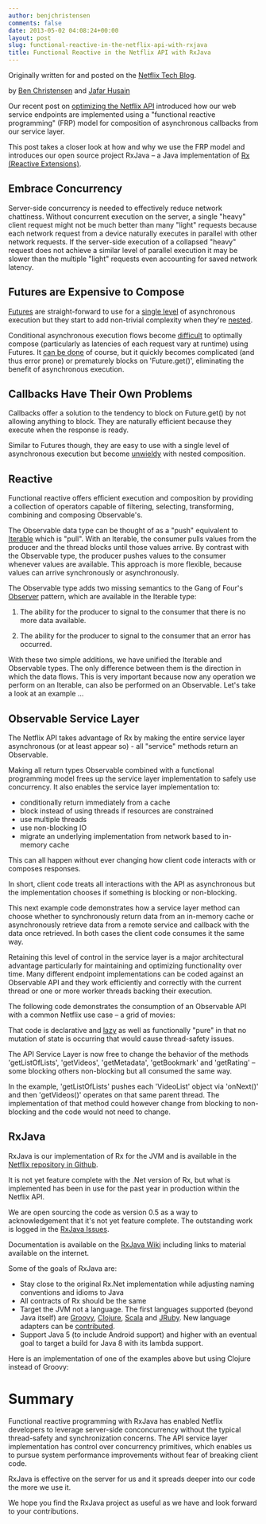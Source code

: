 ```yaml
---
author: benjchristensen
comments: false
date: 2013-05-02 04:08:24+00:00
layout: post
slug: functional-reactive-in-the-netflix-api-with-rxjava
title: Functional Reactive in the Netflix API with RxJava
---
```


Originally written for and posted on the [Netflix Tech Blog](http://techblog.netflix.com/2013/02/rxjava-netflix-api.html).

by [Ben Christensen](https://twitter.com/benjchristensen/) and [Jafar Husain](https://twitter.com/jhusain)
  
Our recent post on [optimizing the Netflix API](http://techblog.netflix.com/2013/01/optimizing-netflix-api.html)  introduced how our web service endpoints are implemented using a "functional reactive programming" (FRP) model for composition of asynchronous callbacks from our service layer. 

This post takes a closer look at how and why we use the FRP model and introduces our open source project RxJava – a Java implementation of [Rx (Reactive Extensions)](https://rx.codeplex.com).

## Embrace Concurrency

Server-side concurrency is needed to effectively reduce network chattiness. Without concurrent execution on the server, a single "heavy" client request might not be much better than many "light" requests because each network request from a device naturally executes in parallel with other network requests.  If the server-side execution of a collapsed "heavy" request does not achieve a similar level of parallel execution it may be slower than the multiple "light" requests even accounting for saved network latency.

## Futures are Expensive to Compose

[Futures](http://docs.oracle.com/javase/7/docs/api/java/util/concurrent/Future.html) are straight-forward to use for a [single level](https://gist.github.com/4670979) of asynchronous execution but they start to add non-trivial complexity when they're [nested](https://gist.github.com/4671081).

Conditional asynchronous execution flows become [difficult](https://gist.github.com/4671081#file-futuresb-java-L163) to optimally compose (particularly as latencies of each request vary at runtime) using Futures. It [can be done](http://www.amazon.com/gp/product/0321349601?ie=UTF8&tag=none0b69&linkCode=as2&camp=1789&creative=9325&creativeASIN=0321349601) of course, but it quickly becomes complicated (and thus error prone) or prematurely blocks on 'Future.get()', eliminating the benefit of asynchronous execution.

## Callbacks Have Their Own Problems

Callbacks offer a solution to the tendency to block on Future.get() by not allowing anything to block. They are naturally efficient because they execute when the response is ready.

Similar to Futures though, they are easy to use with a single level of asynchronous execution but become [unwieldy](https://gist.github.com/4677544) with nested composition.

## Reactive

Functional reactive offers efficient execution and composition by providing a collection of operators capable of filtering, selecting, transforming, combining and composing Observable's.

The Observable data type can be thought of as a "push" equivalent to [Iterable](http://docs.oracle.com/javase/7/docs/api/java/lang/Iterable.html) which is "pull". With an Iterable, the consumer pulls values from the producer and the thread blocks until those values arrive. By contrast with the Observable type, the producer pushes values to the consumer whenever values are available.  This approach is more flexible, because values can arrive synchronously or asynchronously.

The Observable type adds two missing semantics to the Gang of Four's [Observer](http://en.wikipedia.org/wiki/Observer_pattern) pattern, which are available in the Iterable type:  

  1. The ability for the producer to signal to the consumer that there is no more data available.


  2. The ability for the producer to signal to the consumer that an error has occurred.


With these two simple additions, we have unified the Iterable and Observable types. The only difference between them is the direction in which the data flows. This is very important because now any operation we perform on an Iterable, can also be performed on an Observable. Let's take a look at an example ...

<script src="http://gist.github.com/4676544.js"></script>

## Observable Service Layer


The Netflix API takes advantage of Rx by making the entire service layer asynchronous (or at least appear so) - all "service" methods return an Observable<T>.

Making all return types Observable combined with a functional programming model frees up the service layer implementation to safely use concurrency. It also enables the service layer implementation to:

  * conditionally return immediately from a cache
  * block instead of using threads if resources are constrained
  * use multiple threads
  * use non-blocking IO
  * migrate an underlying implementation from network based to in-memory cache

This can all happen without ever changing how client code interacts with or composes responses.

In short, client code treats all interactions with the API as asynchronous but the implementation chooses if something is blocking or non-blocking.

This next example code demonstrates how a service layer method can choose whether to synchronously return data from an in-memory cache or asynchronously retrieve data from a remote service and callback with the data once retrieved. In both cases the client code consumes it the same way.

<script src="http://gist.github.com/4675568.js"></script>

Retaining this level of control in the service layer is a major architectural advantage particularly for maintaining and optimizing functionality over time. Many different endpoint implementations can be coded against an Observable API and they work efficiently and correctly with the current thread or one or more worker threads backing their execution.

The following code demonstrates the consumption of an Observable API with a common Netflix use case – a grid of movies:

<script src="http://gist.github.com/4679253.js"></script>

That code is declarative and [lazy](http://en.wikipedia.org/wiki/Lazy_evaluation) as well as functionally "pure" in that no mutation of state is occurring that would cause thread-safety issues.

The API Service Layer is now free to change the behavior of the methods 'getListOfLists', 'getVideos', 'getMetadata', 'getBookmark' and 'getRating' – some blocking others non-blocking but all consumed the same way.

In the example, 'getListOfLists' pushes each 'VideoList' object via 'onNext()' and then 'getVideos()' operates on that same parent thread. The implementation of that method could however change from blocking to non-blocking and the code would not need to change.

## RxJava

RxJava is our implementation of Rx for the JVM and is available in the [Netflix repository in Github](https://github.com/Netflix/RxJava).

It is not yet feature complete with the .Net version of Rx, but what is implemented has been in use for the past year in production within the Netflix API. 

We are open sourcing the code as version 0.5 as a way to acknowledgement that it's not yet feature complete. The outstanding work is logged in the [RxJava Issues](https://github.com/Netflix/RxJava/issues?milestone=1&state=open).

Documentation is available on the [RxJava Wiki](https://github.com/Netflix/RxJava/wiki) including links to material available on the internet.

Some of the goals of RxJava are:

  * Stay close to the original Rx.Net implementation while adjusting naming conventions and idioms to Java
  * All contracts of Rx should be the same
  * Target the JVM not a language. The first languages supported (beyond Java itself) are [Groovy](https://github.com/Netflix/RxJava/tree/master/language-adaptors/rxjava-groovy), [Clojure](https://github.com/Netflix/RxJava/tree/master/language-adaptors/rxjava-clojure), [Scala](https://github.com/Netflix/RxJava/tree/master/language-adaptors/rxjava-scala) and [JRuby](https://github.com/Netflix/RxJava/tree/master/language-adaptors/rxjava-jruby). New language adapters can be [contributed](https://github.com/Netflix/RxJava/wiki/How-to-Contribute).
  * Support Java 5 (to include Android support) and higher with an eventual goal to target a build for Java 8 with its lambda support.

Here is an implementation of one of the examples above but using Clojure instead of Groovy:

<script src="http://gist.github.com/4676533.js"></script>

# Summary

Functional reactive programming with RxJava has enabled Netflix developers to leverage server-side conconcurrency without the typical thread-safety and synchronization concerns. The API service layer implementation has control over concurrency primitives, which enables us to pursue system performance improvements without fear of breaking client code.

RxJava is effective on the server for us and it spreads deeper into our code the more we use it.

We hope you find the RxJava project as useful as we have and look forward to your contributions.
